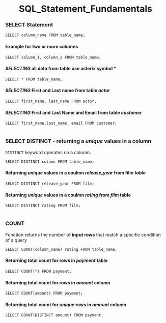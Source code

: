 <h1 align="center">SQL_Statement_Fundamentals</h1>

### SELECT Statement
``SELECT column_name FROM table_name;``
#### Example for two or more columns
``SELECT column_1, column_2 FROM table_name;``

#### _SELECTING_ all data from table  use asterix symbol *
``SELECT * FROM table_name;``
#### _SELECTING_ First and Last name from table _actor_
``SELECT first_name, last_name FROM actor;``

#### _SELECTING_ First and Last Name and Email from table _customer_
``SELECT first_name,last_name, email FROM customer;``
#

### SELECT DISTINCT - returning a _unique_ values in a column
``DISTINCT`` keyword operates on a column.

``SELECT DISTINCT column FROM table_name;``

#### Returning _unique_ values in a coulmn _release_year_ from film _table_
``SELECT DISTINCT release_year FROM film;``

#### Returning _unique_ values in a coulmn _rating_ from _film_ table
``SELECT DISTINCT rating FROM film;``

#
### COUNT
Function returns the number of **input rows** that match a specific condition of a query

``SELECT COUNT(column_name) rating FROM table_name;``

#### Returning total count for rows in _payment_ table
``SELECT COUNT(*) FROM payment;``

#### Returning total count for rows in _amount_ column
``SELECT COUNT(amount) FROM payment;``

#### Returning total count for _unique_ rows in _amount_ column
``SELECT COUNT(DISTINCT amount) FROM payment;``

